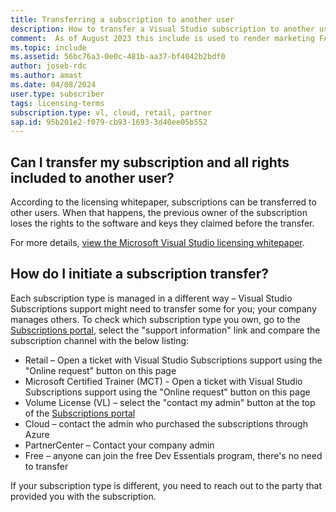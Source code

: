 ```yaml
---
title: Transferring a subscription to another user
description: How to transfer a Visual Studio subscription to another user
comment:  As of August 2023 this include is used to render marketing FAQ content for VS Subscriptions in the following portals - VSCom, Manage, and My portals. It was not used for learn.microsoft.com content at that time. SMEs are Jose Becerra and Larissa Crawford of Red Door Collaborative and Angela Cao-Hong.
ms.topic: include
ms.assetid: 56bc76a3-0e0c-481b-aa37-bf4042b2bdf0
author: joseb-rdc
ms.author: amast
ms.date: 04/08/2024
user.type: subscriber
tags: licensing-terms
subscription.type: vl, cloud, retail, partner
sap.id: 95b201e2-f079-cb93-1693-3d40ee05b552
---
```


## Can I transfer my subscription and all rights included to another user?

According to the licensing whitepaper, subscriptions can be transferred to other users. When that happens, the previous owner of the subscription loses the rights to the software and keys they claimed before the transfer.

For more details, [view the Microsoft Visual Studio licensing whitepaper](https://aka.ms/VSLicensingPaper). 

## How do I initiate a subscription transfer?
Each subscription type is managed in a different way – Visual Studio Subscriptions support might need to transfer some for you; your company manages others. To check which subscription type you own, go to the [Subscriptions portal](https://my.visualstudio.com/subscriptions), select the "support information" link and compare the subscription channel with the below listing:

+ Retail – Open a ticket with Visual Studio Subscriptions support using the "Online request" button on this page
+ Microsoft Certified Trainer (MCT) - Open a ticket with Visual Studio Subscriptions support using the "Online request" button on this page
+ Volume License (VL) – select the "contact my admin" button at the top of the [Subscriptions portal](https://my.visualstudio.com/subscriptions)
+ Cloud – contact the admin who purchased the subscriptions through Azure
+ PartnerCenter – Contact your company admin
+ Free – anyone can join the free Dev Essentials program, there's no need to transfer

If your subscription type is different, you need to reach out to the party that provided you with the subscription.